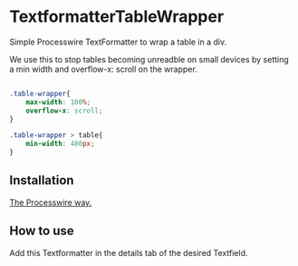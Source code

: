 # TextformatterTableWrapper

Simple Processwire TextFormatter to wrap a table in a div.  

We use this to stop tables becoming unreadble on small devices by setting a min width and overflow-x: scroll on the wrapper. 

```css

.table-wrapper{  
    max-width: 100%;  
    overflow-x: scroll;
}

.table-wrapper > table{
    min-width: 480px;
}

```

## Installation

[The Processwire way.](https://modules.processwire.com/install-uninstall/)

## How to use

Add this Textformatter in the details tab of the desired Textfield.